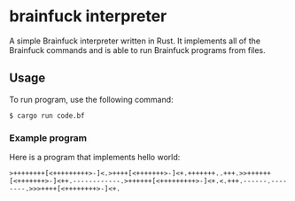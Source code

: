 # brainfuck interpreter

A simple Brainfuck interpreter written in Rust. It implements all of the Brainfuck commands and is able to run Brainfuck programs from files.

## Usage

To run program, use the following command:

```
$ cargo run code.bf
```

### Example program

Here is a program that implements hello world:

```
>++++++++[<+++++++++>-]<.>++++[<+++++++>-]<+.+++++++..+++.>>++++++[<+++++++>-]<++.------------.>++++++[<+++++++++>-]<+.<.+++.------.--------.>>>++++[<++++++++>-]<+.
```

